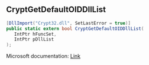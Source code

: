 ## CryptGetDefaultOIDDllList

```csharp
[DllImport("Crypt32.dll", SetLastError = true)]
public static extern bool CryptGetDefaultOIDDllList(
   IntPtr hFuncSet,
   IntPtr pDllList
);
```

Microsoft documentation: [Link](https://docs.microsoft.com/en-us/windows/win32/api/wincrypt/nf-wincrypt-cryptgetdefaultoiddlllist)
